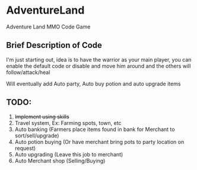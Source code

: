 # AdventureLand
Adventure Land MMO Code Game

## Brief Description of Code
I'm just starting out, idea is to have the warrior as your main player, you can enable the default code or disable and move him around and the others will follow/attack/heal

Will eventually add Auto party, Auto buy potion and auto upgrade items


## TODO:
1. ~~Implement using skills~~
2. Travel system, Ex: Farming spots, town, etc
3. Auto banking (Farmers place items found in bank for Merchant to sort/sell/upgrade)
4. Auto potion buying (Or have merchant bring pots to party location on request)
5. Auto upgrading (Leave this job to merchant)
6. Auto Merchant shop (Selling/Buying)
